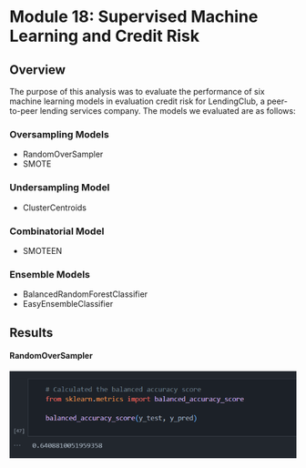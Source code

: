 # Module 18: Supervised Machine Learning and Credit Risk

## Overview

The purpose of this analysis was to evaluate the performance of six machine learning models in evaluation credit risk for LendingClub, a peer-to-peer lending services company. The models we evaluated are as follows:

### Oversampling Models
* RandomOverSampler
* SMOTE

### Undersampling Model
* ClusterCentroids

### Combinatorial Model
* SMOTEEN

### Ensemble Models
* BalancedRandomForestClassifier
* EasyEnsembleClassifier



## Results
#### RandomOverSampler

![ROS_BAS](challenge/resources/ROS_BAS.png)